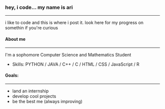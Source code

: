 ### hey, i code... my name is ari
------------------
i like to code and this is where i post it. look here for my progress on somethin if you're curious
#### About me
----
I'm a sophomore Computer Science and Mathematics Student 

- Skills: PYTHON / JAVA / C++ / C / HTML / CSS / JavaScript / R
#### Goals:
---
- land an internship
- develop cool projects
- be the best me (always improving)
